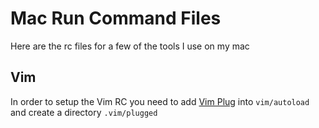 # Mac Run Command Files

Here are the rc files for a few of the tools I use on my mac

## Vim

In order to setup the Vim RC you need to add [Vim Plug](https://github.com/junegunn/vim-plug) into `vim/autoload` and create a directory `.vim/plugged`
